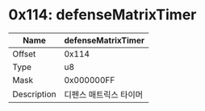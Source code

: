 # 0x114: defenseMatrixTimer

| Name | defenseMatrixTimer |
| ----| ------------ |
| Offset | 0x114 |
| Type | u8 |
| Mask | 0x000000FF |
| Description | 디펜스 매트릭스 타이머 |<br>

